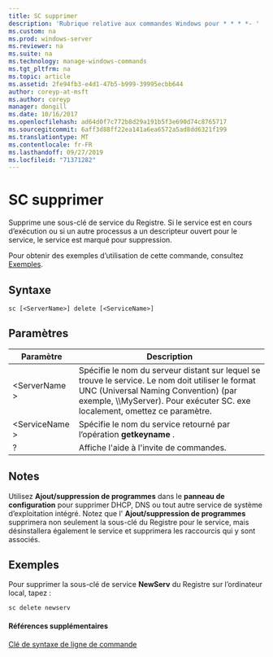 ```yaml
---
title: SC supprimer
description: 'Rubrique relative aux commandes Windows pour * * * *- '
ms.custom: na
ms.prod: windows-server
ms.reviewer: na
ms.suite: na
ms.technology: manage-windows-commands
ms.tgt_pltfrm: na
ms.topic: article
ms.assetid: 2fe94fb3-e4d1-47b5-b999-39995ecbb644
author: coreyp-at-msft
ms.author: coreyp
manager: dongill
ms.date: 10/16/2017
ms.openlocfilehash: ad64d0f7c772b8d29a191b5f3e690d74c8765717
ms.sourcegitcommit: 6aff3d88ff22ea141a6ea6572a5ad8dd6321f199
ms.translationtype: MT
ms.contentlocale: fr-FR
ms.lasthandoff: 09/27/2019
ms.locfileid: "71371282"
---
```

# <a name="sc-delete"></a>SC supprimer



Supprime une sous-clé de service du Registre. Si le service est en cours d’exécution ou si un autre processus a un descripteur ouvert pour le service, le service est marqué pour suppression.

Pour obtenir des exemples d’utilisation de cette commande, consultez [Exemples](#examples).

## <a name="syntax"></a>Syntaxe

```
sc [<ServerName>] delete [<ServiceName>]
```

## <a name="parameters"></a>Paramètres

|Paramètre|Description|
|---------|-----------|
|\<ServerName >|Spécifie le nom du serveur distant sur lequel se trouve le service. Le nom doit utiliser le format UNC (Universal Naming Convention) (par exemple, \\\\MyServer). Pour exécuter SC. exe localement, omettez ce paramètre.|
|\<ServiceName >|Spécifie le nom du service retourné par l’opération **getkeyname** .|
|?|Affiche l'aide à l'invite de commandes.|

## <a name="remarks"></a>Notes

Utilisez **Ajout/suppression de programmes** dans le **panneau de configuration** pour supprimer DHCP, DNS ou tout autre service de système d’exploitation intégré. Notez que l' **Ajout/suppression de programmes** supprimera non seulement la sous-clé du Registre pour le service, mais désinstallera également le service et supprimera les raccourcis qui y sont associés.

## <a name="examples"></a>Exemples

Pour supprimer la sous-clé de service **NewServ** du Registre sur l’ordinateur local, tapez :
```
sc delete newserv
```

#### <a name="additional-references"></a>Références supplémentaires

[Clé de syntaxe de ligne de commande](command-line-syntax-key.md)